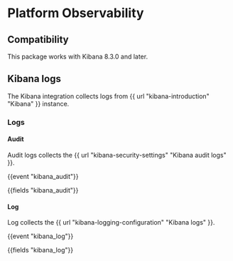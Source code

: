 # Platform Observability

## Compatibility

This package works with Kibana 8.3.0 and later.

## Kibana logs

The Kibana integration collects logs from {{ url "kibana-introduction" "Kibana" }} instance.

### Logs

#### Audit

Audit logs collects the {{ url "kibana-security-settings" "Kibana audit logs" }}.

{{event "kibana_audit"}}

{{fields "kibana_audit"}}

#### Log

Log collects the {{ url "kibana-logging-configuration" "Kibana logs" }}.

{{event "kibana_log"}}

{{fields "kibana_log"}}
